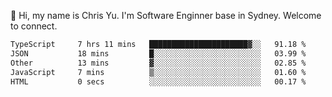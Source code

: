 👋 Hi, my name is Chris Yu. I'm Software Enginner base in Sydney. Welcome to connect.

<!--START_SECTION:waka-->

```txt
TypeScript     7 hrs 11 mins   ██████████████████████▓░░   91.18 %
JSON           18 mins         █░░░░░░░░░░░░░░░░░░░░░░░░   03.99 %
Other          13 mins         ▓░░░░░░░░░░░░░░░░░░░░░░░░   02.85 %
JavaScript     7 mins          ▒░░░░░░░░░░░░░░░░░░░░░░░░   01.60 %
HTML           0 secs          ░░░░░░░░░░░░░░░░░░░░░░░░░   00.17 %
```

<!--END_SECTION:waka-->
